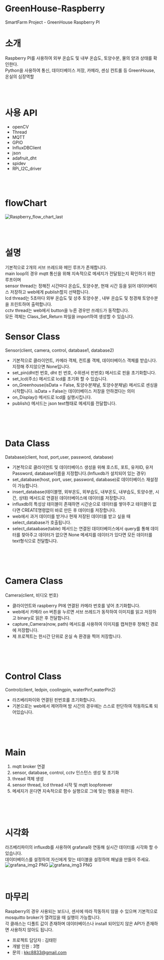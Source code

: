 # GreenHouse-Raspberry
SmartFarm Project - GreenHouse Raspberry PI

# 소개
Raspberry PI를 사용하여 외부 온습도 및 내부 온습도, 토양수분, 물의 양과 상태를 확인한다.</br>
Python을 사용하여 통신, 데이터베이스 저장, 카메라, 센싱 컨트롤 등 GreenHouse, 온실의 심장역할</br>

</br>
</br>

# 사용 API

* openCV
* Thread
* MQTT
* GPIO
* InfluxDBClient
* json
* adafruit_dht
* spidev
* RPi_I2C_driver
</br>
</br>

# flowChart

![Raspberry_flow_chart_last](https://user-images.githubusercontent.com/98437996/209539156-8ae10f60-0c4a-4ebb-b152-234e1697ebc6.png)

</br>
</br>

# 설명

기본적으로 2개의 서브 쓰레드와 메인 루프가 존재합니다.</br>
main loop의 경우 mqtt 통신을 위해 지속적으로 메세지가 전달됬는지 확인하기 위한 루프이며</br>
sensor thread는 정해진 시간마다 온습도, 토양수분, 현재 시간 등을 읽어 데이터베이스 저장하고 web에게 publish할지 선택합니다.</br>
lcd thread는 5초마다 외부 온습도 및 상추 토양수분 , 내부 온습도 및 청경채 토양수분을 프린트하여 출력합니다. </br>
cctv thread는 web에서 button을 누른 경우만 쓰레드가 동작합니다.</br>
모든 객체는 Class_Set_Return 파일을 import하여 생성할 수 있습니다.</br>

# Sensor Class
Sensor(client, camera, control, database1, database2)</br>
* 기본적으로 클라이언트, 카메라 객체, 컨트롤 객체, 데이터베이스 객체를 받습니다. 지정해 주지않으면 None입니다.
* set_pin(dht핀 번호, dht 핀 번호, 수위센서 핀번호) 메서드로 핀을 초기화합니다.
* set_lcd(주소) 메서드로 lcd를 초기화 할 수 있습니다.
* on_Greenhouse(isData = False, 토양수분채널, 토양수분채널) 메서드로 센싱을 시작합니다. isData = False는 데이터베이스 저장을 안하겠다는 의미
* on_Display() 메서드로 lcd를 실행시킵니다.
* publish() 메서드는 json text형태로 메세지를 전달합니다.
</br>
</br>
</br>

# Data Class
Database(client, host, port,user, password, database)</br>
* 기본적으로 클라이언트 및 데이터베이스 생성을 위해 호스트, 포트, 유저ID, 유저 Password, database이름을 지정합니다.(Influxdb가 설치되어 있는 경우)
* set_database(host, port, user, password, database)로 데이터베이스 재설정이 가능합니다.
* insert_database(테이블명, 외부온도, 외부습도, 내부온도, 내부습도, 토양수분, 시간, 상태) 메서드로 연결된 데이터베이스에 데이터를 저장합니다.
* influxdb의 특성상 테이블이 존재하면 시간순으로 데이터를 쌓아주고 테이블이 없다면 CREATE명령없이 바로 만든 후 데이터를 저장합니다.
* web에서 과거 데이터를 받거나 현재 저장된 데이터를 받고 싶을 때 select_database가 호출됩니다.
* select_dataabase(table) 메서드는 연결된 데이터베이스에서 query를 통해 데이터를 찾아주고 데이터가 없으면 None 메세지를 데이터가 있다면 모든 데이터를 text형식으로 전달합니다.
</br>
</br>
</br>

# Camera Class

Camera(client, 비디오 번호)</br>
* 클라이언트와 raspberry PI에 연결된 카메라 번호를 넣어 초기화합니다.
* web에서 카메라 on 버튼을 누르면 서브 쓰레드가 동작하여 이미지를 읽고 저장하고 binary로 읽은 후 전달합니다.
* capture_Camera(now, path) 메서드를 사용하여 이미지를 캡쳐한후 정해진 경로에 저장합니다.
* 제 프로젝트는 한시간 단위로 온실 속 환경을 찍어 저장합니다.
</br>
</br>
</br>

# Control Class

Control(client, ledpin, coolingpin, waterPin1,waterPin2)</br>
* 라즈베리파이와 연결된 핀번호를 초기화합니다.
* 기본으로는 web에서 제어하며 밤 시간의 경우에는 스스로 판단하여 작동하도록 되어있습니다.
</br>
</br>
</br>

# Main

1. mqtt broker 연결
2. sensor, database, control, cctv 인스턴스 생성 및 초기화
3. thread 객체 생성
4. sensor thread, lcd thread 시작 및 mqtt loopforever
5. 메세지가 온다면 지속적으로 함수 실행으로 그에 맞는 행동을 취한다.
</br>
</br>
</br>

# 시각화

라즈베리파이의 influxdb를 사용하여 grafana와 연동해 실시간 데이터를 시각화 할 수 있습니다.</br>
데이터베이스를 설정하여 자신에게 맞는 테이블을 설정하여 패널을 만들어 주세요.</br>
![grafana_img2 PNG](https://user-images.githubusercontent.com/98437996/209542232-0ca2ce14-cb35-46dd-b3a7-75c6604ffec7.png)
![grafana_img3 PNG](https://user-images.githubusercontent.com/98437996/209542236-ce870910-8e65-4975-b579-a6581a6fbb33.png)
</br>
</br>
</br>

# 마무리

Raspberry의 경우 사용되는 보드나, 센서에 따라 작동하지 않을 수 있으며 기본적으로 mosquitto broker가 열려있을 때 실행이
가능합니다.</br>
각 클래스는 디폴트 값이 존재하며 데이터베이스나 install 되어있지 않은 API가 존재하면 사용하지 않아도 됩니다.</br>

* 프로젝트 담당자 : 김태민
* 개발 인원 : 3명
* 문의 : kkc8833@gmail.com

